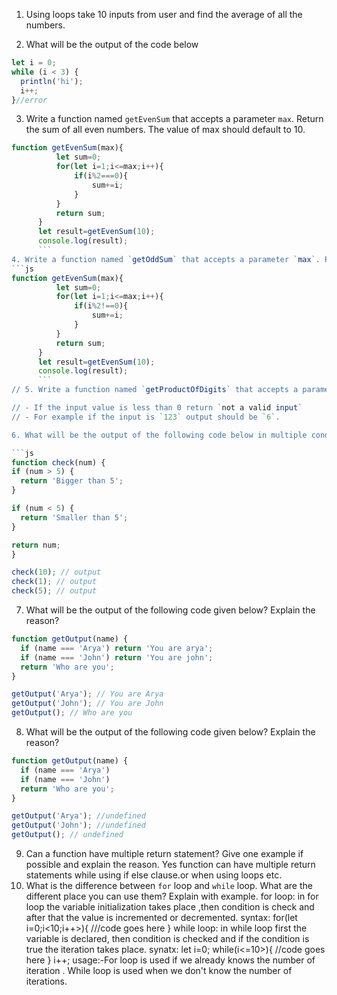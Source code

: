 1. Using loops take 10 inputs from user and find the average of all the numbers.

2. What will be the output of the code below

```js
let i = 0;
while (i < 3) {
  println('hi');
  i++;
}//error
```

3. Write a function named `getEvenSum` that accepts a parameter `max`. Return the sum of all even numbers. The value of max should default to 10.
  ```js
  function getEvenSum(max){
            let sum=0;
            for(let i=1;i<=max;i++){
                if(i%2===0){
                    sum+=i;
                }
            }
            return sum;
        }
        let result=getEvenSum(10);
        console.log(result);
        ```
4. Write a function named `getOddSum` that accepts a parameter `max`. Return the sum of all odd numbers. The value of max should default to 10.
```js
  function getEvenSum(max){
            let sum=0;
            for(let i=1;i<=max;i++){
                if(i%2!==0){
                    sum+=i;
                }
            }
            return sum;
        }
        let result=getEvenSum(10);
        console.log(result);
        ```
// 5. Write a function named `getProductOfDigits` that accepts a parameter `num`. It returns the product of all the digits in the number.

// - If the input value is less than 0 return `not a valid input`
// - For example if the input is `123` output should be `6`.

6. What will be the output of the following code below in multiple conditions? Explain with reason?

```js
function check(num) {
  if (num > 5) {
    return 'Bigger than 5';
  }

  if (num < 5) {
    return 'Smaller than 5';
  }

  return num;
}

check(10); // output
check(1); // output
check(5); // output
```

7. What will be the output of the following code given below? Explain the reason?

```js
function getOutput(name) {
  if (name === 'Arya') return 'You are arya';
  if (name === 'John') return 'You are john';
  return 'Who are you';
}

getOutput('Arya'); // You are Arya
getOutput('John'); // You are John
getOutput(); // Who are you
```

8. What will be the output of the following code given below? Explain the reason?

```js
function getOutput(name) {
  if (name === 'Arya')
  if (name === 'John') 
  return 'Who are you';
}

getOutput('Arya'); //undefined
getOutput('John'); //undefined
getOutput(); // undefined
```

9. Can a function have multiple return statement? Give one example if possible and explain the reason.
Yes function can have multiple return statements while using if else clause.or when using loops etc.
10. What is the difference between `for` loop and `while` loop. What are the different place you can use them? Explain with example.
for loop:
in for loop  the variable initialization takes place ,then condition is check and after that the value is incremented or decremented.
syntax:
for(let i=0;i<10;i++>){
  ///code goes here
}
while loop:
in while loop first the variable is declared, then condition is checked and if the condition is true the iteration takes place.
synatx:
let i=0;
while(i<=10>){
//code goes here
}
i++;
usage:-For loop is used if we already knows the number of iteration .
While loop is used when we don't know the number of iterations.
